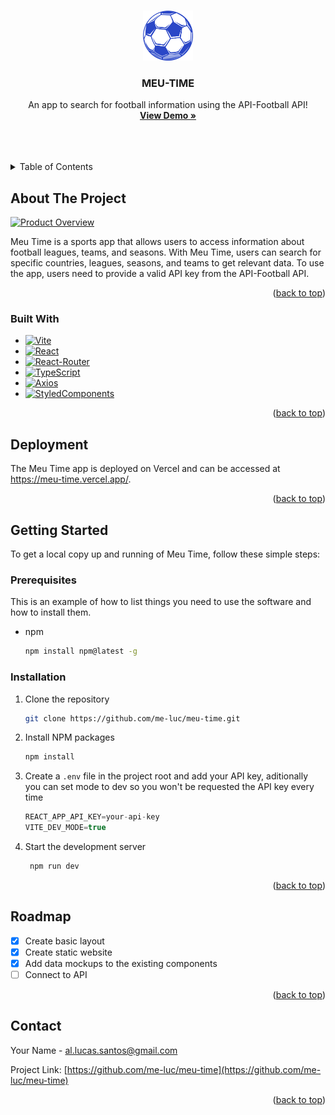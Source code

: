 <!-- Improved compatibility of back to top link: See: https://github.com/othneildrew/Best-README-Template/pull/73 -->
<a name="readme-top"></a>
<!--
*** Thanks for checking out the Best-README-Template. If you have a suggestion
*** that would make this better, please fork the repo and create a pull request
*** or simply open an issue with the tag "enhancement".
*** Don't forget to give the project a star!
*** Thanks again! Now go create something AMAZING! :D
-->



<!-- PROJECT SHIELDS -->
<!--
*** I'm using markdown "reference style" links for readability.
*** Reference links are enclosed in brackets [ ] instead of parentheses ( ).
*** See the bottom of this document for the declaration of the reference variables
*** for contributors-url, forks-url, etc. This is an optional, concise syntax you may use.
*** https://www.markdownguide.org/basic-syntax/#reference-style-links
-->


<!-- PROJECT LOGO -->
<br />
<div align="center">
  <a href="https://github.com/othneildrew/Best-README-Template">
    <img src="src/assets/logo.png" alt="Logo" width="80" height="80">
  </a>

  <h3 align="center">MEU-TIME</h3>

  <p align="center">
    An app to search for football information using the API-Football API!
    <br />
    <a href="https://meu-time.vercel.app/"><strong>View Demo »</strong></a>
    <br />
    <br />
    <br />
    <br />
  </p>
</div>



<!-- TABLE OF CONTENTS -->
<details>
  <summary>Table of Contents</summary>
  <ol>
    <li>
      <a href="#about-the-project">About The Project</a>
      <ul>
        <li><a href="#built-with">Built With</a></li>
      </ul>
    </li>
    <li>
      <a href="#deployment">Deployment</a>
    </li>
    <li>
      <a href="#getting-started">Getting Started</a>
      <ul>
        <li><a href="#prerequisites">Prerequisites</a></li>
        <li><a href="#installation">Installation</a></li>
      </ul>
    </li>
    <li><a href="#usage">Usage</a></li>
    <li><a href="#roadmap">Roadmap</a></li>
    <li><a href="#contact">Contact</a></li>
  </ol>
</details>



<!-- ABOUT THE PROJECT -->
## About The Project

[![Product Overview](./src/assets/overview.gif)](https://meu-time.vercel.app/)


Meu Time is a sports app that allows users to access information about football leagues, teams, and seasons. With Meu Time, users can search for specific countries, leagues, seasons, and teams to get relevant data. To use the app, users need to provide a valid API key from the API-Football API.

<p align="right">(<a href="#readme-top">back to top</a>)</p>


### Built With

* [![Vite][Vite]][Next-url]
* [![React][React.js]][React-url]
* [![React-Router][React-Router]][React-Router-url]
* [![TypeScript][TypeScript]][TypeScript-url]
* [![Axios][Axios]][Axios-url]
* [![StyledComponents][StyledComponents]][StyledComponents-url]

<p align="right">(<a href="#readme-top">back to top</a>)</p>

<!-- DEPLOYMENT -->
## Deployment

The Meu Time app is deployed on Vercel and can be accessed at https://meu-time.vercel.app/.

<p align="right">(<a href="#readme-top">back to top</a>)</p>

<!-- GETTING STARTED -->
## Getting Started

To get a local copy up and running of Meu Time, follow these simple steps:

### Prerequisites

This is an example of how to list things you need to use the software and how to install them.
* npm
  ```sh
  npm install npm@latest -g
  ```

### Installation

1. Clone the repository
   ```sh
   git clone https://github.com/me-luc/meu-time.git
   ```
2. Install NPM packages
   ```sh
   npm install
   ```
3. Create a `.env` file in the project root and add your API key, aditionally you can set mode to dev so you won't be requested the API key every time
   ```js
   REACT_APP_API_KEY=your-api-key
   VITE_DEV_MODE=true
   ```
4. Start the development server
   ```sh
    npm run dev
   ```

<p align="right">(<a href="#readme-top">back to top</a>)</p>



<!-- ROADMAP -->
## Roadmap

- [x] Create basic layout
- [x] Create static website
- [x] Add data mockups to the existing components
- [ ] Connect to API

<p align="right">(<a href="#readme-top">back to top</a>)</p>



<!-- CONTACT -->
## Contact

Your Name - al.lucas.santos@gmail.com

Project Link: [https://github.com/me-luc/meu-time](https://github.com/me-luc/meu-time)

<p align="right">(<a href="#readme-top">back to top</a>)</p>



<!-- MARKDOWN LINKS & IMAGES -->
<!-- https://www.markdownguide.org/basic-syntax/#reference-style-links -->
[contributors-shield]: https://img.shields.io/github/contributors/othneildrew/Best-README-Template.svg?style=for-the-badge
[contributors-url]: https://github.com/othneildrew/Best-README-Template/graphs/contributors
[forks-shield]: https://img.shields.io/github/forks/othneildrew/Best-README-Template.svg?style=for-the-badge
[forks-url]: https://github.com/othneildrew/Best-README-Template/network/members
[stars-shield]: https://img.shields.io/github/stars/othneildrew/Best-README-Template.svg?style=for-the-badge
[stars-url]: https://github.com/othneildrew/Best-README-Template/stargazers
[issues-shield]: https://img.shields.io/github/issues/othneildrew/Best-README-Template.svg?style=for-the-badge
[issues-url]: https://github.com/othneildrew/Best-README-Template/issues
[license-shield]: https://img.shields.io/github/license/othneildrew/Best-README-Template.svg?style=for-the-badge
[license-url]: https://github.com/othneildrew/Best-README-Template/blob/master/LICENSE.txt
[linkedin-shield]: https://img.shields.io/badge/-LinkedIn-black.svg?style=for-the-badge&logo=linkedin&colorB=555
[linkedin-url]: https://linkedin.com/in/almeida-lucas1
[product-screenshot]: images/screenshot.png

[React.js]: https://img.shields.io/badge/React-20232A?style=for-the-badge&logo=react&logoColor=61DAFB
[Vite]: https://img.shields.io/badge/Vite-646DFF?style=for-the-badge&logo=vite&logoColor=white
[React-Router]: https://img.shields.io/badge/React--Router-DD0031?style=for-the-badge&logo=react-router&logoColor=white
[TypeScript]: https://img.shields.io/badge/TypeScript-0000FF?style=for-the-badge&logo=typescript&logoColor=white
[Axios]: https://img.shields.io/badge/Axios-671ddf?style=for-the-badge&logo=axios&logoColor=white
[StyledComponents]: https://img.shields.io/badge/Styled%20Components-DB7093?style=for-the-badge&logo=styled-components&logoColor=white

[Next-url]: https://nextjs.org/
[React-url]: https://reactjs.org/
[React-Router-url]: https://reactrouter.com/
[TypeScript-url]: https://www.typescriptlang.org/
[Axios-url]: https://axios-http.com/
[StyledComponents-url]: https://styled-components.com/


